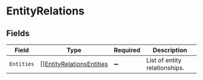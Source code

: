 # EntityRelations


## Fields

| Field                                                                       | Type                                                                        | Required                                                                    | Description                                                                 |
| --------------------------------------------------------------------------- | --------------------------------------------------------------------------- | --------------------------------------------------------------------------- | --------------------------------------------------------------------------- |
| `Entities`                                                                  | [][EntityRelationsEntities](../../models/shared/entityrelationsentities.md) | :heavy_minus_sign:                                                          | List of entity relationships.                                               |